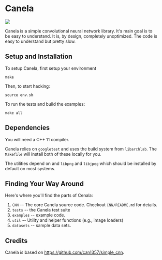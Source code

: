# Canela

![](https://travis-ci.com/NVSL/CSE141pp-SimpleCNN.svg?branch=master)

Canela is a simple convolutional neural network library.  It's main goal is to
be easy to understand.  It is, by design, completely unoptimized.  The code is
easy to understand but pretty slow.

## Setup and Installation

To setup Canela, first setup your environment

```
make
```

Then, to start hacking:

```
source env.sh
```

To run the tests and build the examples:

```
make all
```

## Dependencies

You will need a C++ 11 compiler.

Canela relies on `googletest` and uses the build system from `libarchlab`.  The `Makefile` will install both of these locally for you.

The utilities depend on and  `libpng` and `libjpeg` which should be installed by default on most systems.

## Finding Your Way Around

Here's where you'll find the parts of Cenala:

1.  `CNN` -- The core Canela source code.  Checkout `CNN/README.md` for details.
2.  `tests` -- the Canela test suite
3.  `examples` -- example code.
4.  `util` -- Utility and helper functions (e.g., image loaders)
5.  `datasets` -- sample data sets.


## Credits

Canela is based on https://github.com/can1357/simple_cnn.

